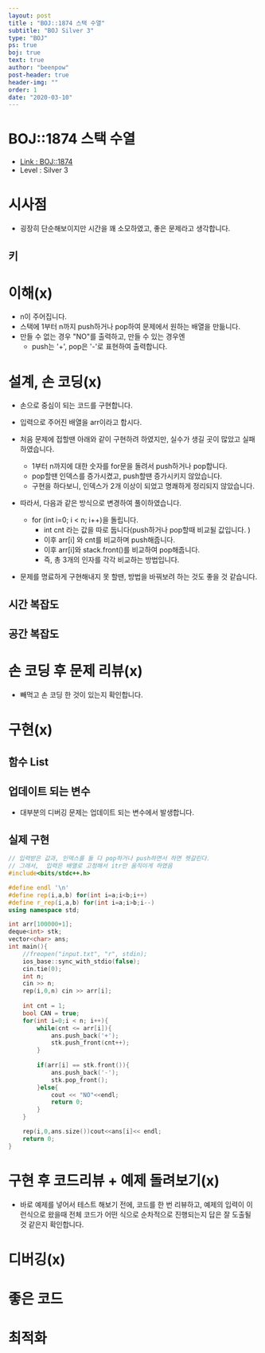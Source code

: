 ```yaml
---
layout: post
title : "BOJ::1874 스택 수열"
subtitle: "BOJ Silver 3"
type: "BOJ"
ps: true
boj: true
text: true
author: "beenpow"
post-header: true
header-img: ""
order: 1
date: "2020-03-10"
---
```



# BOJ::1874 스택 수열
- [Link : BOJ::1874](https://www.acmicpc.net/problem/1874)
- Level : Silver 3

# 시사점
- 굉장히 단순해보이지만 시간을 꽤 소모하였고, 좋은 문제라고 생각합니다.

## 키

# 이해(x)
- n이 주어집니다.
- 스택에 1부터 n까지 push하거나 pop하여 문제에서 원하는 배열을 만듦니다.
- 만들 수 없는 경우 "NO"를 출력하고, 만들 수 있는 경우엔
  - push는 '+', pop은 '-'로 표현하여 출력합니다.


# 설계, 손 코딩(x)
- 손으로 중심이 되는 코드를 구현합니다.
- 입력으로 주어진 배열을 arr이라고 합시다.
- 처음 문제에 접할땐 아래와 같이 구현하려 하였지만, 실수가 생길 곳이 많았고 실패하였습니다.
  - 1부터 n까지에 대한 숫자를 for문을 돌려서 push하거나 pop합니다.
  - pop할땐 인덱스를 증가시켰고, push할땐 증가시키지 않았습니다.
  - 구현을 하다보니, 인덱스가 2개 이상이 되었고 명쾌하게 정리되지 않았습니다.

- 따라서, 다음과 같은 방식으로 변경하여 풀이하였습니다.
  - for (int i=0; i < n; i++)을 돌립니다.
    - int cnt 라는 값을 따로 둡니다(push하거나 pop할때 비교될 값입니다. )
    - 이후 arr[i] 와 cnt를 비교하며 push해줍니다.
    - 이후 arr[i]와 stack.front()를 비교하여 pop해줍니다.
    - 즉, 총 3개의 인자를 각각 비교하는 방법입니다.

- 문제를 명료하게 구현해내지 못 할땐, 방법을 바꿔보려 하는 것도 좋을 것 같습니다. 

## 시간 복잡도

## 공간 복잡도

# 손 코딩 후 문제 리뷰(x)
- 빼먹고 손 코딩 한 것이 있는지 확인합니다.

# 구현(x)

## 함수 List 

## 업데이트 되는 변수
- 대부분의 디버깅 문제는 업데이트 되는 변수에서 발생합니다.

## 실제 구현 

```cpp
// 입력받은 값과, 인덱스를 둘 다 pop하거나 push하면서 하면 헷갈린다.
// 그래서,  입력은 배열로 고정해서 itr만 움직이게 하였음
#include<bits/stdc++.h>

#define endl '\n'
#define rep(i,a,b) for(int i=a;i<b;i++)
#define r_rep(i,a,b) for(int i=a;i>b;i--)
using namespace std;

int arr[100000+1];
deque<int> stk;
vector<char> ans;
int main(){
    //freopen("input.txt", "r", stdin);
    ios_base::sync_with_stdio(false);
    cin.tie(0);
    int n;
    cin >> n;
    rep(i,0,n) cin >> arr[i];
    
    int cnt = 1;
    bool CAN = true;
    for(int i=0;i < n; i++){
        while(cnt <= arr[i]){
            ans.push_back('+');
            stk.push_front(cnt++);
        }
        
        if(arr[i] == stk.front()){
            ans.push_back('-');
            stk.pop_front();
        }else{
            cout << "NO"<<endl;
            return 0;
        }
    }

    rep(i,0,ans.size())cout<<ans[i]<< endl;
    return 0;
}
```

# 구현 후 코드리뷰 + 예제 돌려보기(x)
- 바로 예제를 넣어서 테스트 해보기 전에, 코드를 한 번 리뷰하고, 예제의 입력이 이런식으로 왔을때
  전체 코드가 어떤 식으로 순차적으로 진행되는지 답은 잘 도출될 것 같은지 확인합니다.

# 디버깅(x)

# 좋은 코드

# 최적화
